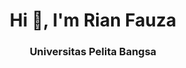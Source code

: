 ### <h1 align="center">Hi 👋, I'm Rian Fauza</h1>
### <h3 align="center">Universitas Pelita Bangsa</h3>

<!--
**RianFauza/RianFauza** is a ✨ _special_ ✨ repository because its `README.md` (this file) appears on your GitHub profile.

Here are some ideas to get you started:

- 🔭 I’m currently working on ...
- 🌱 I’m currently learning ...
- 👯 I’m looking to collaborate on ...
- 🤔 I’m looking for help with ...
- 💬 Ask me about ...
- 📫 How to reach me: ...
- 😄 Pronouns: ...
- ⚡ Fun fact: ...
-->
